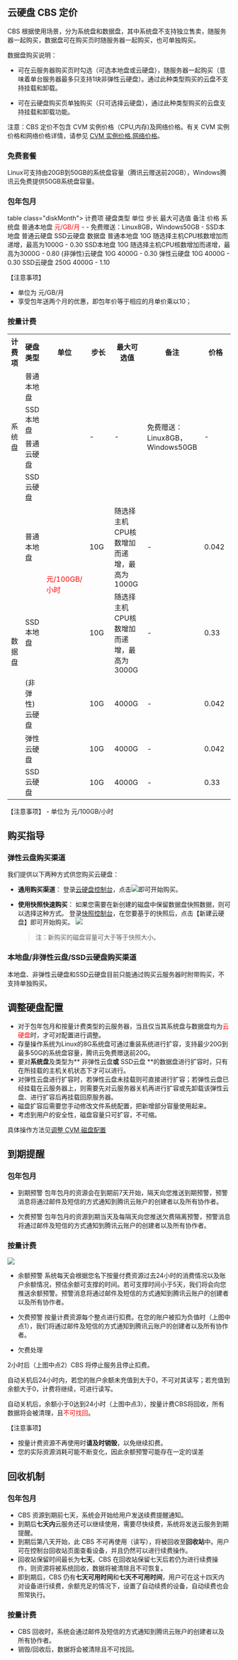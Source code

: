 ## 云硬盘 CBS 定价

CBS 根据使用场景，分为系统盘和数据盘，其中系统盘不支持独立售卖，随服务器一起购买，数据盘可在购买页时随服务器一起购买，也可单独购买。

数据盘购买说明：

- 可在云服务器购买页时勾选（可选本地盘或云硬盘），随服务器一起购买（意味着单台服务器最多只支持1块非弹性云硬盘）。通过此种类型购买的云盘不支持挂载和卸载。

- 可在云硬盘购买页单独购买（只可选择云硬盘），通过此种类型购买的云盘支持挂载和卸载功能。

注意：CBS 定价不包含 CVM 实例价格（CPU,内存)及网络价格。有关 CVM 实例价格和网络价格详情，请参见 [CVM 实例价格](/doc/product/213/2176),[网络价格](/doc/product/213/509)。

### 免费套餐

Linux可支持由20GB到50GB的系统盘容量（腾讯云赠送前20GB），Windows腾讯云免费提供50GB系统盘容量。

### 包年包月

table class="diskMonth">
        <tbody><tr>
            <th style="width: 5%;">计费项</th>
            <th style="width: 5%;">硬盘类型</th>
						<th style="width: 10%;">单位</th>
            <th style="width: 20%;">步长</th>
						<th style="width: 20%;">最大可选值</th>
						<th style="width: 20%;">备注</th>
            <th style="width: 20%;">价格</th>
        </tr>
        <tr>
            <td rowspan="4">系统盘</td>
            <td>普通本地盘</td>
						<td rowspan="9"><span style="color:red">元/GB/月</span></td>
						<td rowspan="4">-</td>
            <td rowspan="4">-</td>
						<td rowspan="4">免费赠送：Linux8GB，Windows50GB</td>
						<td rowspan="4">-</td>
        </tr>
        <tr>
            <td>SSD本地盘</td>
        </tr>
        <tr>
            <td>普通云硬盘</td>
        </tr>
        <tr>
            <td>SSD云硬盘</td>
        </tr>
				<tr>
            <td rowspan="5">数据盘</td>
            <td>普通本地盘</td>
            <td>10G</td>
						<td>随选择主机CPU核数增加而递增，最高为1000G</td>
            <td>-</td>
            <td>0.30</td>
        </tr>
				<tr>
            <td >SSD本地盘</td>
            <td>10G</td>
            <td>随选择主机CPU核数增加而递增，最高为3000G</td>
            <td>-</td>
						<td>0.80</td>
        </tr>
        <tr>
            <td>(非弹性)云硬盘</td>
            <td>10G</td>
            <td>4000G</td>
						<td>-</td>
            <td>0.30</td>
        </tr>
				 <tr>
            <td>弹性云硬盘</td>
            <td>10G</td>
            <td>4000G</td>
						<td>-</td>
            <td>0.30</td>
        </tr>
        <tr>
            <td>SSD云硬盘</td>
            <td>250G</td>
            <td>4000G</td>
						<td>-</td>
            <td>1.10</td>
        </tr>
    </tbody></table>

【注意事项】
- 单位为 元/GB/月
- 享受包年送两个月的优惠，即包年价等于相应的月单价乘以10；

### 按量计费

<table class="diskHour">
        <tbody><tr>
            <th style="width: 5%;">计费项</th>
            <th style="width: 5%;">硬盘类型</th>
						<th style="width: 10%;">单位</th> 
            <th style="width: 20%;">步长</th>
						<th style="width: 20%;">最大可选值</th>
						<th style="width: 20%;">备注</th>
            <th style="width: 30%;">价格</th>
        </tr>
        <tr>
            <td rowspan="4">系统盘</td>
            <td>普通本地盘</td>
						<td rowspan="9"><span style="color:red">元/100GB/小时</span></td>
            <td rowspan="4">-</td>
            <td rowspan="4">-</td>
						<td rowspan="4">免费赠送：Linux8GB，Windows50GB</td>
						<td rowspan="4">-</td>
        </tr>
        <tr>
            <td>SSD本地盘</td>
        </tr>
        <tr>
            <td>普通云硬盘</td>
        </tr>
        <tr>
            <td>SSD云硬盘</td>
        </tr>
				<tr>
            <td rowspan="5">数据盘</td>
            <td>普通本地盘</td>
            <td>10G</td>
						<td>随选择主机CPU核数增加而递增，最高为1000G</td>
            <td>-</td>
            <td>0.042</td>
        </tr>
				<tr>
            <td >SSD本地盘</td>
            <td>10G</td>
            <td>随选择主机CPU核数增加而递增，最高为3000G</td>
            <td>-</td>
						<td>0.33</td>
        </tr>
        <tr>
            <td>(非弹性)云硬盘</td>
            <td>10G</td>
            <td>4000G</td>
						<td>-</td>
            <td>0.042</td>
        </tr>
				<tr>
            <td>弹性云硬盘</td>
            <td>10G</td>
            <td>4000G</td>
						<td>-</td>
            <td>0.042</td>
        </tr>
        <tr>
            <td>SSD云硬盘</td>
            <td>10G</td>
            <td>4000G</td>
						<td>-</td>
            <td>0.33</td>
        </tr>
    </tbody></table>
【注意事项】
- 单位为 元/100GB/小时

## 购买指导

### 弹性云盘购买渠道

我们提供以下两种方式供您购买云硬盘：

- **通用购买渠道**：
登录[云硬盘控制台](https://console.qcloud.com/cvm/cbs)，点击![](//mccdn.qcloud.com/static/img/acaf7d7ec8c66cd55ab9dd1be3319dfb/image.png)即可开始购买。


- **使用快照快速购买**：
如果您需要在新创建的磁盘中保留数据盘快照数据，则可以选择这种方式。
登录[快照控制台](https://console.qcloud.com/cvm/snapshot)，在您要基于的快照后，点击【新建云硬盘】即可开始购买。
![](//mccdn.qcloud.com/static/img/475d66590b426a60c862b9d20373a552/image.png)
   > 注：新购买的磁盘容量可大于等于快照大小。

### 本地盘/非弹性云盘/SSD云硬盘购买渠道

本地盘、非弹性云硬盘和SSD云硬盘目前只能通过购买云服务器时附带购买，不支持单独购买。

## 调整硬盘配置

- 对于包年包月和按量计费类型的云服务器，当且仅当其系统盘与数据盘均为<font color="red">云硬盘</font>时，才可对配置进行调整。
- 存量操作系统为Linux的8G系统盘可通过重装系统进行扩容，支持最少20G到最多50G的系统盘容量，腾讯云免费赠送前20G。
- 要对**系统盘**及类型为** 非弹性云盘**或** SSD云盘 **的数据盘进行扩容时，只有在所挂载的主机关机状态下才可以进行。
- 对弹性云盘进行扩容时，若弹性云盘未挂载则可直接进行扩容；若弹性云盘已经挂载在云服务器上，则需要先对云服务器关机再进行扩容或先卸载该弹性云盘、进行扩容后再挂载回原服务器。
- 磁盘扩容后需要您手动修改文件系统配置，把新增部分容量使用起来。
- 考虑到用户的安全性，磁盘容量只可扩容，不可缩。

具体操作方法见[调整 CVM 磁盘配置](http://www.qcloud.com/doc/product/213/%E8%B0%83%E6%95%B4CVM%E7%A3%81%E7%9B%98%E9%85%8D%E7%BD%AE)

## 到期提醒

### 包年包月

- 到期预警
包年包月的资源会在到期前7天开始，隔天向您推送到期预警，预警消息将通过邮件及短信的方式通知到腾讯云账户的创建者以及所有协作者。

- 欠费预警
包年包月的资源到期当天及每隔天向您推送欠费隔离预警，预警消息将通过邮件及短信的方式通知到腾讯云账户的创建者以及所有协作者。

### 按量计费
 
 ![](//mccdn.qcloud.com/img567f91951599d.png)
 
- 余额预警
系统每天会根据您名下按量付费资源过去24小时的消费情况以及账户余额情况，预估余额可支撑的时间。若可支撑时间小于5天，我们将会向您推送余额预警。预警消息将通过邮件及短信的方式通知到腾讯云账户的创建者以及所有协作者。

- 欠费预警
按量计费资源每个整点进行扣费。在您的账户被扣为负值时（上图中点1），我们将通过邮件及短信的方式通知到腾讯云账户的创建者以及所有协作者。

- 欠费处理

2小时后（上图中点2）CBS 将停止服务且停止扣费。

自动关机后24小时内，若您的账户余额未充值到大于0，不可对其读写；若充值到余额大于0，计费将继续，可进行读写。

自动关机后，余额小于0达到24小时（上图中点3），按量计费CBS将回收，所有数据将会被清理，且<font color="red">不可找回</font>。

【注意事项】
- 按量计费资源不再使用时**请及时销毁**，以免继续扣费。
- 您的实际资源消耗可能不断变化，因此余额预警可能存在一定的误差

## 回收机制

### 包年包月

- CBS 资源到期前七天，系统会开始给用户发送续费提醒通知。
- 到期后**七天内**云服务还可以继续使用，需要尽快续费，系统将发送云服务到期提醒。
- 到期后第八天开始，此 CBS 不可再使用（读写），将被回收至**回收站**中。用户可在控制台回收站页面查看设备，并且仍然可以进行续费操作。
- 回收站保留时间最长为**七天**，CBS 在回收站保留七天后若仍为进行续费操作，则资源将被系统回收，数据将被清除且不可恢复。 
- 即到期后，CBS 仍有**七天可用时间**和**七天不可用时间**，用户可在这十四天内对设备进行续费，余额充足的情况下，设置了自动续费的设备，自动续费也会照常执行。

### 按量计费

- CBS 回收时，系统会通过邮件及短信的方式通知到腾讯云账户的创建者以及所有协作者。
- 销毁/回收后，数据将会被清除且不可找回。
